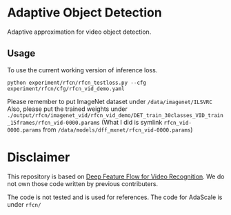 # Adaptive Object Detection

Adaptive approximation for video object detection.

## Usage

To use the current working version of inference loss.

    python experiment/rfcn/rfcn_testloss.py --cfg experiment/rfcn/cfg/rfcn_vid_demo.yaml

Please remember to put ImageNet dataset under `/data/imagenet/ILSVRC`
Also, please put the trained weights under `./output/rfcn/imagenet_vid/rfcn_vid_demo/DET_train_30classes_VID_train_15frames/rfcn_vid-0000.params`
(What I did is symlink `rfcn_vid-0000.params` from `/data/models/dff_mxnet/rfcn_vid-0000.params`)

# Disclaimer

This repository is based on [Deep Feature Flow for Video Recognition](https://github.com/msracver/Deep-Feature-Flow). We do not own those code written by previous contributers.

The code is not tested and is used for references. The code for AdaScale is under `rfcn/`
